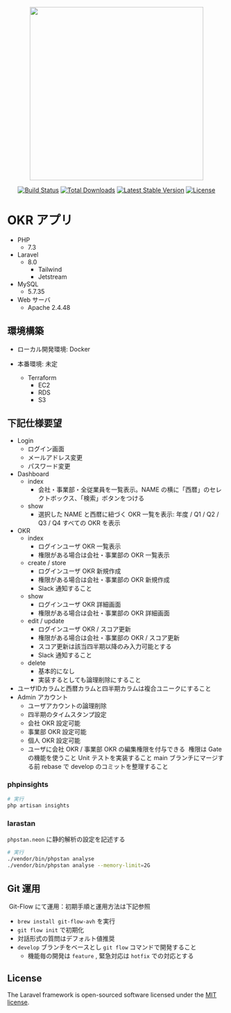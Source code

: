 <p align="center"><a href="https://laravel.com" target="_blank"><img src="https://raw.githubusercontent.com/laravel/art/master/logo-lockup/5%20SVG/2%20CMYK/1%20Full%20Color/laravel-logolockup-cmyk-red.svg" width="400"></a></p>

<p align="center">
<a href="https://travis-ci.org/laravel/framework"><img src="https://travis-ci.org/laravel/framework.svg" alt="Build Status"></a>
<a href="https://packagist.org/packages/laravel/framework"><img src="https://img.shields.io/packagist/dt/laravel/framework" alt="Total Downloads"></a>
<a href="https://packagist.org/packages/laravel/framework"><img src="https://img.shields.io/packagist/v/laravel/framework" alt="Latest Stable Version"></a>
<a href="https://packagist.org/packages/laravel/framework"><img src="https://img.shields.io/packagist/l/laravel/framework" alt="License"></a>
</p>

# OKR アプリ
- PHP
    - 7.3
- Laravel
    - 8.0
    	- Tailwind
    	- Jetstream
- MySQL
	- 5.7.35
- Web サーバ
    - Apache 2.4.48


## 環境構築
- ローカル開発環境: Docker

- 本番環境: 未定
	- Terraform
		- EC2
		- RDS
		- S3

## 下記仕様要望
- Login
    - ログイン画面
    - メールアドレス変更
    - パスワード変更
- Dashboard
	- index
		- 会社・事業部・全従業員を一覧表示。NAME の横に「西暦」のセレクトボックス、「検索」ボタンをつける
	- show
		- 選択した NAME と西暦に紐づく OKR 一覧を表示: 年度 / Q1 / Q2 / Q3 / Q4 すべての OKR を表示
- OKR
	- index
		- ログインユーザ OKR 一覧表示
        - 権限がある場合は会社・事業部の OKR 一覧表示
	- create / store
		- ログインユーザ OKR 新規作成
        - 権限がある場合は会社・事業部の OKR 新規作成
		- Slack 通知すること
	- show
		- ログインユーザ OKR 詳細画面
        - 権限がある場合は会社・事業部の OKR 詳細画面
	- edit / update
		- ログインユーザ OKR / スコア更新
        - 権限がある場合は会社・事業部の OKR / スコア更新
		- スコア更新は該当四半期以降のみ入力可能とする
		- Slack 通知すること
	- delete
		- 基本的になし
		- 実装するとしても論理削除にすること
​
- ユーザIDカラムと西暦カラムと四半期カラムは複合ユニークにすること
- Admin アカウント
    - ユーザアカウントの論理削除
    - 四半期のタイムスタンプ設定
    - 会社 OKR 設定可能
    - 事業部 OKR 設定可能
    - 個人 OKR 設定可能
    - ユーザに会社 OKR / 事業部 OKR の編集権限を付与できる
​
権限は Gate の機能を使うこと
Unit テストを実装すること
main ブランチにマージする前 rebase で develop のコミットを整理すること

### phpinsights

```sh
# 実行
php artisan insights
```

### larastan

`phpstan.neon` に静的解析の設定を記述する

```sh
# 実行
./vendor/bin/phpstan analyse
./vendor/bin/phpstan analyse --memory-limit=2G
```

## Git 運用
​
Git-Flow にて運用：初期手順と運用方法は下記参照
-  `brew install git-flow-avh` を実行
-  `git flow init` で初期化
-  対話形式の質問はデフォルト値推奨
- `develop` ブランチをベースとし  `git flow` コマンドで開発すること
  - 機能毎の開発は `feature` , 緊急対応は `hotfix` での対応とする


## License

The Laravel framework is open-sourced software licensed under the [MIT license](https://opensource.org/licenses/MIT).
